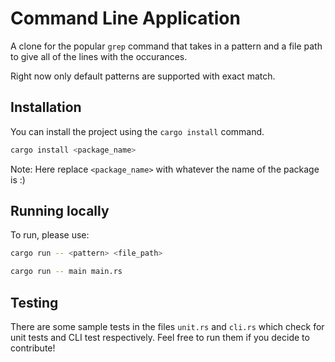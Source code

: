 # Command Line Application

A clone for the popular `grep` command that takes in a pattern and a file path to give all of the lines with the occurances.

Right now only default patterns are supported with exact match.

## Installation

You can install the project using the `cargo install` command.

```bash
cargo install <package_name>
```

Note: Here replace `<package_name>` with whatever the name of the package is :)

## Running locally

To run, please use:

```bash
cargo run -- <pattern> <file_path>
```

```bash
cargo run -- main main.rs
```

## Testing

There are some sample tests in the files `unit.rs` and `cli.rs` which check for unit tests and CLI test respectively.
Feel free to run them if you decide to contribute!
